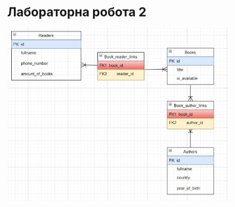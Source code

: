 # Лабораторна робота 2
![Scheme](https://github.com/kasmaks/dbLabs/blob/main/lab2/dbScheme.jpg?raw=true)
